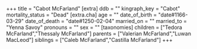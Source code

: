 +++
title = "Cabot McFarland"
[extra]
ddb = ""
kingraph_key = "Cabot"
mortality_status = "Dead"
[extra.cha]
age = ""
date_of_birth = "date#1166-03-29"
date_of_death = "date#1250-02-04"
married_on = ""
married_to = "Yenna Savoy"
pronouns = ""
sex = ""
[taxonomies]
children = ["Tedora McFarland","Thessaly McFarland"]
parents = ["Valerian McFarland","Luwan MacLeod"]
siblings = ["Caleb McFarland","Castilla McFarland"]
+++

